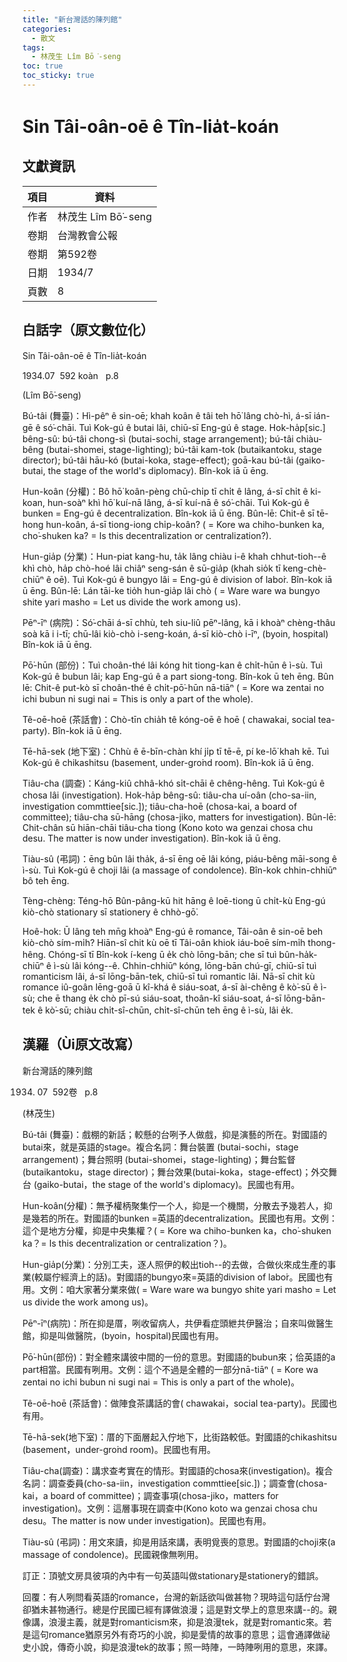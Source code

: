 ```yaml
---
title: "新台灣話的陳列館"
categories:
  - 散文
tags:
  - 林茂生 Lîm Bō͘-seng
toc: true
toc_sticky: true
---
```


# Sin Tâi-oân-oē ê Tîn-lia̍t-koán

## 文獻資訊

| 項目 | 資料 |
|---|---|
| 作者 | 林茂生 Lîm Bō͘-seng |
| 卷期 | 台灣教會公報 |
| 卷期 | 第592卷 |
| 日期 | 1934/7 |
| 頁數 | 8 |

## 白話字（原文數位化）

Sin Tâi-oân-oē ê Tîn-lia̍t-koán

1934.07  592 koàn   p.8

(Lîm Bō͘-seng)

Bú-tâi (舞臺)：Hì-pêⁿ ê sin-oē; khah koân ê tâi teh hō͘ lâng chò-hì, á-sī ián-gē ê só͘-chāi. Tuì Kok-gú ê butai lâi, chiū-sī Eng-gú ê stage. Hok-ha̍p[sic.] bêng-sû: bú-tâi chong-sì (butai-sochi, stage arrangement); bú-tâi chiàu-bêng (butai-shomei, stage-lighting); bú-tâi kam-tok (butaikantoku, stage director); bú-tâi hāu-kó (butai-koka, stage-effect); goā-kau bú-tâi (gaiko-butai, the stage of the world's diplomacy). Bîn-kok iā ū ēng.

Hun-koân (分權)：Bô hō͘ koân-pèng chū-chi̍p tī chi̍t ê lâng, á-sī chi̍t ê ki-koan, hun-soàⁿ khì hō͘ kuí-nā lâng, á-sī kuí-nā ê só͘-chāi. Tuì Kok-gú ê bunken = Eng-gú ê decentralization. Bîn-kok iā ū ēng. Bûn-lē: Chit-ê sī tē-hong hun-koân, á-sī tiong-iong chi̍p-koân? ( = Kore wa chiho-bunken ka, cho͘-shuken ka? = Is this decentralization or centralization?).

Hun-gia̍p (分業)：Hun-piat kang-hu, ta̍k lâng chiàu i-ê khah chhut-tioh--ê khì chò, ha̍p chò-hoé lâi chiâⁿ seng-sán ê sū-gia̍p (khah sio̍k tī keng-chè-chiūⁿ ê oē). Tuì Kok-gú ê bungyo lâi = Eng-gú ê division of labo͘r. Bîn-kok iā ū ēng. Bûn-lē: Lán tāi-ke tio̍h hun-gia̍p lâi chò ( = Ware ware wa bungyo shite yari masho = Let us divide the work among us).

Pēⁿ-īⁿ (病院)：Só͘-chāi á-sī chhù, teh siu-liû pēⁿ-lâng, kā i khoàⁿ chèng-thâu soà kā i i-tī; chū-lâi kiò-chò i-seng-koán, á-sī kiò-chò i-īⁿ, (byoin, hospital) Bîn-kok iā ū ēng.

Pō͘-hūn (部份)：Tuì choân-thé lâi kóng hit tiong-kan ê chi̍t-hūn ê ì-sù. Tuì Kok-gú ê bubun lâi; kap Eng-gú ê a part siong-tong. Bîn-kok ū teh ēng. Bûn lē: Chit-ê put-kò sī choân-thé ê chi̍t-pō͘-hūn nā-tiāⁿ ( = Kore wa zentai no ichi bubun ni sugi nai = This is only a part of the whole).

Tê-oē-hoē (茶話會)：Chò-tīn chia̍h tê kóng-oē ê hoē ( chawakai, social tea-party). Bîn-kok iā ū ēng.

Tē-hā-sek (地下室)：Chhù ê ē-bīn-chàn khí ji̍p tī tē-ē, pí ke-lō͘ khah kē. Tuì Kok-gú ê chikashitsu (basement, under-gro͘nd room). Bîn-kok iā ū ēng.

Tiâu-cha (調查)：Káng-kiû chhâ-khó si̍t-chāi ê chêng-hêng. Tuì Kok-gú ê chosa lâi (investigation). Hok-ha̍p bêng-sû: tiâu-cha uí-oân (cho-sa-iin, investigation commttiee[sic.]); tiâu-cha-hoē (chosa-kai, a board of committee); tiâu-cha sū-hāng (chosa-jiko, matters for investigation). Bûn-lē: Chit-chân sū hiān-chāi tiâu-cha tiong (Kono koto wa genzai chosa chu desu. The matter is now under investigation). Bîn-kok iā ū ēng.

Tiàu-sû (弔詞)：ēng bûn lâi tha̍k, á-sī ēng oē lâi kóng, piáu-bêng māi-song ê ì-sù. Tuì Kok-gú ê choji lâi (a massage of condolence). Bîn-kok chhin-chhiūⁿ bô teh ēng.

Tèng-chèng: Téng-hō Bûn-pâng-kū hit hāng ê loē-tiong ū chi̍t-kù Eng-gú kiò-chò stationary sī stationery ê chhò-gō͘.

Hoê-hok: Ū lâng teh mn̄g khoàⁿ Eng-gú ê romance, Tâi-oân ê sin-oē beh kiò-chò sím-mi̍h? Hiān-sî chit kù oē tī Tâi-oân khiok iáu-boē sím-mi̍h thong-hêng. Chóng-sī tī Bîn-kok í-keng ū e̍k chò lōng-bān; che sī tuì bûn-ha̍k-chiūⁿ ê ì-sù lâi kóng--ê. Chhin-chhiūⁿ kóng, lōng-bān chú-gī, chiū-sī tuì romanticism lâi, á-sī lōng-bān-tek, chiū-sī tuì romantic lâi. Nā-sī chit kù romance iû-goân lēng-goā ū kî-khá ê siáu-soat, á-sī ài-chêng ê kò͘-sū ê ì-sù; che ē thang e̍k chò pī-sú siáu-soat, thoân-kî siáu-soat, á-sī lōng-bān-tek ê kò͘-sū; chiàu chi̍t-sî-chūn, chi̍t-sî-chūn teh ēng ê ì-sù, lâi e̍k.

## 漢羅（Ùi原文改寫）

新台灣話的陳列館

1934. 07  592卷   p.8

(林茂生)

Bú-tâi (舞臺)：戲棚的新話；較懸的台咧予人做戲，抑是演藝的所在。對國語的butai來，就是英語的stage。複合名詞：舞台裝置 (butai-sochi，stage arrangement)；舞台照明 (butai-shomei，stage-lighting)；舞台監督 (butaikantoku，stage director)；舞台效果(butai-koka，stage-effect)；外交舞台 (gaiko-butai，the stage of the world's diplomacy)。民國也有用。

Hun-koân(分權)：無予權柄聚集佇一个人，抑是一个機關，分散去予幾若人，抑是幾若的所在。對國語的bunken =英語的decentralization。民國也有用。文例：這个是地方分權，抑是中央集權？( = Kore wa chiho-bunken ka，cho͘-shuken ka？= Is this decentralization or centralization？)。

Hun-gia̍p(分業)：分別工夫，逐人照伊的較出tioh--的去做，合做伙來成生產的事業(較屬佇經濟上的話)。對國語的bungyo來=英語的division of labo͘r。民國也有用。文例：咱大家著分業來做( = Ware ware wa bungyo shite yari masho = Let us divide the work among us)。

Pēⁿ-īⁿ(病院)：所在抑是厝，咧收留病人，共伊看症頭紲共伊醫治；自來叫做醫生館，抑是叫做醫院，(byoin，hospital)民國也有用。

Pō͘-hūn(部份)：對全體來講彼中間的一份的意思。對國語的bubun來；佮英語的a part相當。民國有咧用。文例：這个不過是全體的一部分nā-tiāⁿ ( = Kore wa zentai no ichi bubun ni sugi nai = This is only a part of the whole)。

Tê-oē-hoē (茶話會)：做陣食茶講話的會( chawakai，social tea-party)。民國也有用。

Tē-hā-sek(地下室)：厝的下面層起入佇地下，比街路較低。對國語的chikashitsu (basement，under-gro͘nd room)。民國也有用。

Tiâu-cha(調查)：講求查考實在的情形。對國語的chosa來(investigation)。複合名詞：調查委員(cho-sa-iin，investigation commttiee[sic.])；調查會(chosa-kai，a board of committee)；調查事項(chosa-jiko，matters for investigation)。文例：這層事現在調查中(Kono koto wa genzai chosa chu desu。The matter is now under investigation)。民國也有用。

Tiàu-sû (弔詞)：用文來讀，抑是用話來講，表明覓喪的意思。對國語的choji來(a massage of condolence)。民國親像無咧用。

訂正：頂號文房具彼項的內中有一句英語叫做stationary是stationery的錯誤。

回覆：有人咧問看英語的romance，台灣的新話欲叫做甚物？現時這句話佇台灣卻猶未甚物通行。總是佇民國已經有譯做浪漫；這是對文學上的意思來講--的。親像講，浪漫主義，就是對romanticism來，抑是浪漫tek，就是對romantic來。若是這句romance猶原另外有奇巧的小說，抑是愛情的故事的意思；這會通譯做祕史小說，傳奇小說，抑是浪漫tek的故事；照一時陣，一時陣咧用的意思，來譯。
